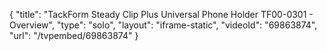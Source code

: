 {
    "title": "TackForm Steady Clip Plus Universal Phone Holder TF00-0301 - Overview",
    "type": "solo",
    "layout": "iframe-static",
    "videoId": "69863874",
    "url": "\/tvpembed\/69863874"
}